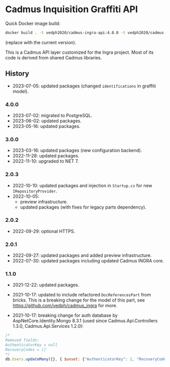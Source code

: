 # Cadmus Inquisition Graffiti API

Quick Docker image build:

```bash
docker build . -t vedph2020/cadmus-ingra-api:4.0.0 -t vedph2020/cadmus-ingra-api:latest
```

(replace with the current version).

This is a Cadmus API layer customized for the Ingra project. Most of its code is derived from shared Cadmus libraries.

## History

- 2023-07-05: updated packages (changed `identifications` in graffiti model).

### 4.0.0

- 2023-07-02: migrated to PostgreSQL.
- 2023-06-02: updated packages.
- 2023-05-16: updated packages.

### 3.0.0

- 2023-03-16: updated packages (new configuration backend).
- 2022-11-28: updated packages.
- 2022-11-10: upgraded to NET 7.

### 2.0.3

- 2022-10-10: updated packages and injection in `Startup.cs` for new `IRepositoryProvider`.
- 2022-10-05:
  - preview infrastructure.
  - updated packages (with fixes for legacy parts dependency).

### 2.0.2

- 2022-09-29: optional HTTPS.

### 2.0.1

- 2022-09-27: updated packages and added preview infrastructure.
- 2022-07-30: updated packages including updated Cadmus INGRA core.

### 1.1.0

- 2021-12-22: updated packages.

- 2021-10-17: updated to include refactored `DocReferencesPart` from bricks. This is a breaking change for the model of this part, see <https://github.com/vedph/cadmus_ingra> for more.

- 2021-10-17: breaking change for auth database by AspNetCore.Identity.Mongo 8.3.1 (used since Cadmus.Api.Controllers 1.3.0, Cadmus.Api.Services 1.2.0):

```js
/*
Removed fields:
AuthenticatorKey = null
RecoveryCodes = []
*/
db.Users.updateMany({}, { $unset: {"AuthenticatorKey": 1, "RecoveryCodes": 1} });
```
